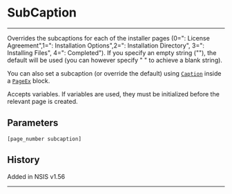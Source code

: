 # SubCaption

---

Overrides the subcaptions for each of the installer pages (0=": License Agreement",1=": Installation Options",2=": Installation Directory", 3=": Installing Files", 4=": Completed"). If you specify an empty string (""), the default will be used (you can however specify " " to achieve a blank string).

You can also set a subcaption (or override the default) using [`Caption`][1] inside a [`PageEx`][2] block.

Accepts variables. If variables are used, they must be initialized before the relevant page is created.

## Parameters

    [page_number subcaption]

## History

Added in NSIS v1.56

---

[1]: Caption.md
[2]: PageEx.md